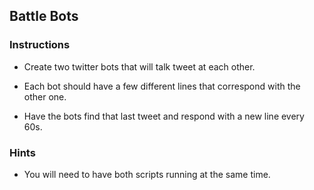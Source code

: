 ## Battle Bots

### Instructions

* Create two twitter bots that will talk tweet at each other. 

* Each bot should have a few different lines that correspond with the other one.

* Have the bots find that last tweet and respond with a new line every 60s.

### Hints

* You will need to have both scripts running at the same time.